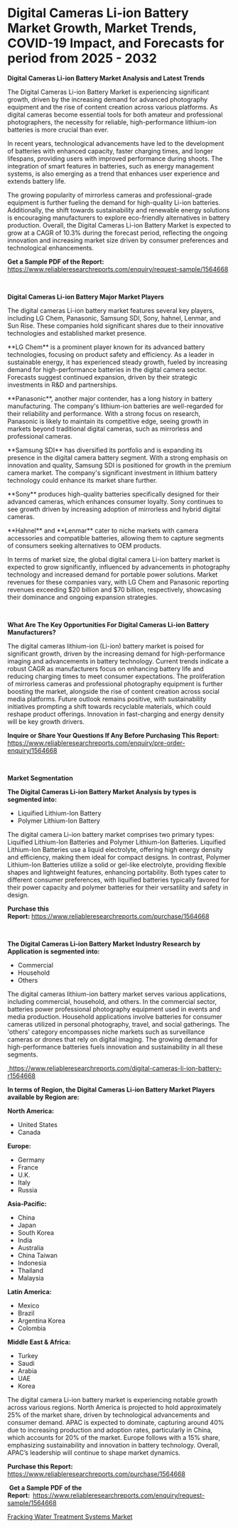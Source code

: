 <p><h1>Digital Cameras Li-ion Battery Market Growth, Market Trends, COVID-19 Impact, and Forecasts for period from 2025 - 2032</h1></p><p><strong>Digital Cameras Li-ion Battery Market Analysis and Latest Trends</strong></p>
<p><p>The Digital Cameras Li-ion Battery Market is experiencing significant growth, driven by the increasing demand for advanced photography equipment and the rise of content creation across various platforms. As digital cameras become essential tools for both amateur and professional photographers, the necessity for reliable, high-performance lithium-ion batteries is more crucial than ever. </p><p>In recent years, technological advancements have led to the development of batteries with enhanced capacity, faster charging times, and longer lifespans, providing users with improved performance during shoots. The integration of smart features in batteries, such as energy management systems, is also emerging as a trend that enhances user experience and extends battery life.</p><p>The growing popularity of mirrorless cameras and professional-grade equipment is further fueling the demand for high-quality Li-ion batteries. Additionally, the shift towards sustainability and renewable energy solutions is encouraging manufacturers to explore eco-friendly alternatives in battery production. Overall, the Digital Cameras Li-ion Battery Market is expected to grow at a CAGR of 10.3% during the forecast period, reflecting the ongoing innovation and increasing market size driven by consumer preferences and technological enhancements.</p></p>
<p><strong>Get a Sample PDF of the Report:&nbsp;</strong> <a href="https://www.reliableresearchreports.com/enquiry/request-sample/1564668?utm_campaign=2300&utm_medium=2&utm_source=Github&utm_content=ia&utm_term=14022025&utm_id=digital-cameras-li-ion-battery">https://www.reliableresearchreports.com/enquiry/request-sample/1564668</a></p>
<p>&nbsp;</p>
<p><strong>Digital Cameras Li-ion Battery Major Market Players</strong></p>
<p><p>The digital cameras Li-ion battery market features several key players, including LG Chem, Panasonic, Samsung SDI, Sony, hahnel, Lenmar, and Sun Rise. These companies hold significant shares due to their innovative technologies and established market presence.</p><p>**LG Chem** is a prominent player known for its advanced battery technologies, focusing on product safety and efficiency. As a leader in sustainable energy, it has experienced steady growth, fueled by increasing demand for high-performance batteries in the digital camera sector. Forecasts suggest continued expansion, driven by their strategic investments in R&D and partnerships.</p><p>**Panasonic**, another major contender, has a long history in battery manufacturing. The company's lithium-ion batteries are well-regarded for their reliability and performance. With a strong focus on research, Panasonic is likely to maintain its competitive edge, seeing growth in markets beyond traditional digital cameras, such as mirrorless and professional cameras.</p><p>**Samsung SDI** has diversified its portfolio and is expanding its presence in the digital camera battery segment. With a strong emphasis on innovation and quality, Samsung SDI is positioned for growth in the premium camera market. The company's significant investment in lithium battery technology could enhance its market share further.</p><p>**Sony** produces high-quality batteries specifically designed for their advanced cameras, which enhances consumer loyalty. Sony continues to see growth driven by increasing adoption of mirrorless and hybrid digital cameras.</p><p>**Hahnel** and **Lenmar** cater to niche markets with camera accessories and compatible batteries, allowing them to capture segments of consumers seeking alternatives to OEM products.</p><p>In terms of market size, the global digital camera Li-ion battery market is expected to grow significantly, influenced by advancements in photography technology and increased demand for portable power solutions. Market revenues for these companies vary, with LG Chem and Panasonic reporting revenues exceeding $20 billion and $70 billion, respectively, showcasing their dominance and ongoing expansion strategies.</p></p>
<p>&nbsp;</p>
<p><strong>What Are The Key Opportunities For Digital Cameras Li-ion Battery Manufacturers?</strong></p>
<p><p>The digital cameras lithium-ion (Li-ion) battery market is poised for significant growth, driven by the increasing demand for high-performance imaging and advancements in battery technology. Current trends indicate a robust CAGR as manufacturers focus on enhancing battery life and reducing charging times to meet consumer expectations. The proliferation of mirrorless cameras and professional photography equipment is further boosting the market, alongside the rise of content creation across social media platforms. Future outlook remains positive, with sustainability initiatives prompting a shift towards recyclable materials, which could reshape product offerings. Innovation in fast-charging and energy density will be key growth drivers.</p></p>
<p><strong>Inquire or Share Your Questions If Any Before Purchasing This Report:</strong> <a href="https://www.reliableresearchreports.com/enquiry/pre-order-enquiry/1564668?utm_campaign=2300&utm_medium=2&utm_source=Github&utm_content=ia&utm_term=14022025&utm_id=digital-cameras-li-ion-battery">https://www.reliableresearchreports.com/enquiry/pre-order-enquiry/1564668</a></p>
<p>&nbsp;</p>
<p><strong>Market Segmentation</strong></p>
<p><strong>The Digital Cameras Li-ion Battery Market Analysis by types is segmented into:</strong></p>
<p><ul><li>Liquified Lithium-Ion Battery</li><li>Polymer Lithium-Ion Battery</li></ul></p>
<p><p>The digital camera Li-ion battery market comprises two primary types: Liquified Lithium-Ion Batteries and Polymer Lithium-Ion Batteries. Liquified Lithium-Ion Batteries use a liquid electrolyte, offering high energy density and efficiency, making them ideal for compact designs. In contrast, Polymer Lithium-Ion Batteries utilize a solid or gel-like electrolyte, providing flexible shapes and lightweight features, enhancing portability. Both types cater to different consumer preferences, with liquified batteries typically favored for their power capacity and polymer batteries for their versatility and safety in design.</p></p>
<p><strong>Purchase this Report:&nbsp;</strong><a href="https://www.reliableresearchreports.com/purchase/1564668?utm_campaign=2300&utm_medium=2&utm_source=Github&utm_content=ia&utm_term=14022025&utm_id=digital-cameras-li-ion-battery">https://www.reliableresearchreports.com/purchase/1564668</a></p>
<p>&nbsp;</p>
<p><strong>The Digital Cameras Li-ion Battery Market Industry Research by Application is segmented into:</strong></p>
<p><ul><li>Commercial</li><li>Household</li><li>Others</li></ul></p>
<p><p>The digital cameras lithium-ion battery market serves various applications, including commercial, household, and others. In the commercial sector, batteries power professional photography equipment used in events and media production. Household applications involve batteries for consumer cameras utilized in personal photography, travel, and social gatherings. The 'others' category encompasses niche markets such as surveillance cameras or drones that rely on digital imaging. The growing demand for high-performance batteries fuels innovation and sustainability in all these segments.</p></p>
<p><a href="https://www.reliableresearchreports.com/digital-cameras-li-ion-battery-r1564668?utm_campaign=2300&utm_medium=2&utm_source=Github&utm_content=ia&utm_term=14022025&utm_id=digital-cameras-li-ion-battery">&nbsp;https://www.reliableresearchreports.com/digital-cameras-li-ion-battery-r1564668</a></p>
<p><strong>In terms of Region, the Digital Cameras Li-ion Battery Market Players available by Region are:</strong></p>
<p>
    <p> <strong> North America: </strong>
        <ul>
            <li>United States</li>
            <li>Canada</li>
        </ul>
        </p> 
    <p> <strong> Europe: </strong>
        <ul>
            <li>Germany</li>
            <li>France</li>
            <li>U.K.</li>
            <li>Italy</li>
            <li>Russia</li>
        </ul>
        </p> 
    <p> <strong> Asia-Pacific: </strong>
        <ul>
            <li>China</li>
            <li>Japan</li>
            <li>South Korea</li>
            <li>India</li>
            <li>Australia</li>
            <li>China Taiwan</li>
            <li>Indonesia</li>
            <li>Thailand</li>
            <li>Malaysia</li>
        </ul>
        </p> 
    <p> <strong> Latin America: </strong>
        <ul>
            <li>Mexico</li>
            <li>Brazil</li>
            <li>Argentina Korea</li>
            <li>Colombia</li>
        </ul>
        </p> 
    <p> <strong> Middle East & Africa: </strong>
        <ul>
            <li>Turkey</li>
            <li>Saudi</li>
            <li>Arabia</li>
            <li>UAE</li>
            <li>Korea</li>
        </ul>
    </p>
    </p>
<p><p>The digital camera Li-ion battery market is experiencing notable growth across various regions. North America is projected to hold approximately 25% of the market share, driven by technological advancements and consumer demand. APAC is expected to dominate, capturing around 40% due to increasing production and adoption rates, particularly in China, which accounts for 20% of the market. Europe follows with a 15% share, emphasizing sustainability and innovation in battery technology. Overall, APAC’s leadership will continue to shape market dynamics.</p></p>
<p><strong>Purchase this Report: </strong><a href="https://www.reliableresearchreports.com/purchase/1564668?utm_campaign=2300&utm_medium=2&utm_source=Github&utm_content=ia&utm_term=14022025&utm_id=digital-cameras-li-ion-battery">https://www.reliableresearchreports.com/purchase/1564668</a></p>
<p>&nbsp;<strong>Get a Sample PDF of the Report:&nbsp;&nbsp;</strong><a href="https://www.reliableresearchreports.com/enquiry/request-sample/1564668?utm_campaign=2300&utm_medium=2&utm_source=Github&utm_content=ia&utm_term=14022025&utm_id=digital-cameras-li-ion-battery">https://www.reliableresearchreports.com/enquiry/request-sample/1564668</a></p>
<p><strong></strong></p>
<p><p><a href="https://github.com/stephaniwo144/Market-Research-Report-List-1/blob/main/fracking-water-treatment-systems-market.md?utm_campaign=2300&utm_medium=2&utm_source=Github&utm_content=ia&utm_term=14022025&utm_id=digital-cameras-li-ion-battery">Fracking Water Treatment Systems Market</a></p></p>